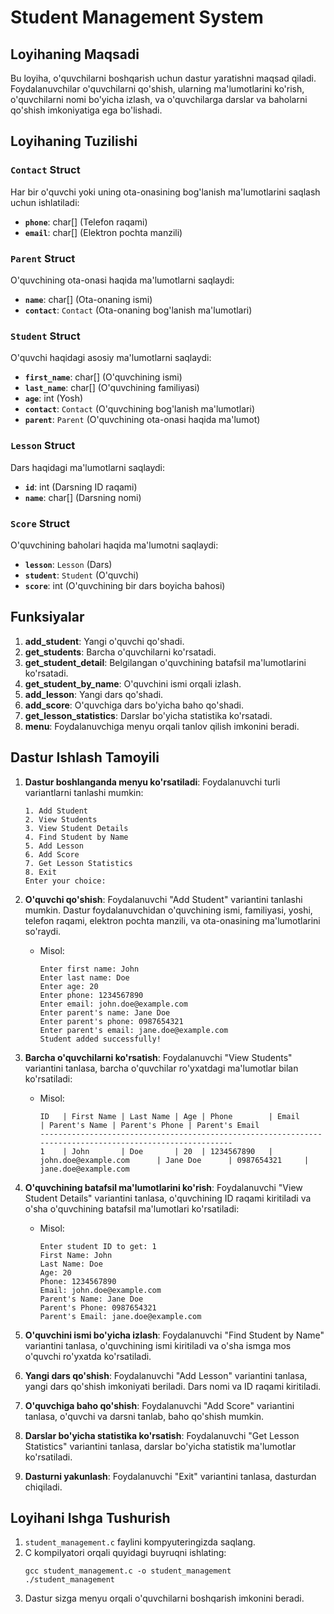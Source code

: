 # Student Management System

## Loyihaning Maqsadi
Bu loyiha, o'quvchilarni boshqarish uchun dastur yaratishni maqsad qiladi. Foydalanuvchilar o'quvchilarni qo'shish, ularning ma'lumotlarini ko'rish, o'quvchilarni nomi bo'yicha izlash, va o'quvchilarga darslar va baholarni qo'shish imkoniyatiga ega bo'lishadi.

## Loyihaning Tuzilishi

### `Contact` Struct
Har bir o'quvchi yoki uning ota-onasining bog'lanish ma'lumotlarini saqlash uchun ishlatiladi:
- **`phone`**: char[] (Telefon raqami)
- **`email`**: char[] (Elektron pochta manzili)

### `Parent` Struct
O'quvchining ota-onasi haqida ma'lumotlarni saqlaydi:
- **`name`**: char[] (Ota-onaning ismi)
- **`contact`**: `Contact` (Ota-onaning bog'lanish ma'lumotlari)

### `Student` Struct
O'quvchi haqidagi asosiy ma'lumotlarni saqlaydi:
- **`first_name`**: char[] (O'quvchining ismi)
- **`last_name`**: char[] (O'quvchining familiyasi)
- **`age`**: int (Yosh)
- **`contact`**: `Contact` (O'quvchining bog'lanish ma'lumotlari)
- **`parent`**: `Parent` (O'quvchining ota-onasi haqida ma'lumot)

### `Lesson` Struct
Dars haqidagi ma'lumotlarni saqlaydi:
- **`id`**: int (Darsning ID raqami)
- **`name`**: char[] (Darsning nomi)

### `Score` Struct
O'quvchining baholari haqida ma'lumotni saqlaydi:
- **`lesson`**: `Lesson` (Dars)
- **`student`**: `Student` (O'quvchi)
- **`score`**: int (O'quvchining bir dars boyicha bahosi)

## Funksiyalar

1. **add_student**: Yangi o'quvchi qo'shadi.
2. **get_students**: Barcha o'quvchilarni ko'rsatadi.
3. **get_student_detail**: Belgilangan o'quvchining batafsil ma'lumotlarini ko'rsatadi.
4. **get_student_by_name**: O'quvchini ismi orqali izlash.
5. **add_lesson**: Yangi dars qo'shadi.
6. **add_score**: O'quvchiga dars bo'yicha baho qo'shadi.
7. **get_lesson_statistics**: Darslar bo'yicha statistika ko'rsatadi.
8. **menu**: Foydalanuvchiga menyu orqali tanlov qilish imkonini beradi.

## Dastur Ishlash Tamoyili

1. **Dastur boshlanganda menyu ko'rsatiladi**:
   Foydalanuvchi turli variantlarni tanlashi mumkin:
   ```
   1. Add Student
   2. View Students
   3. View Student Details
   4. Find Student by Name
   5. Add Lesson
   6. Add Score
   7. Get Lesson Statistics
   8. Exit
   Enter your choice:
   ```

2. **O'quvchi qo'shish**:
   Foydalanuvchi "Add Student" variantini tanlashi mumkin. Dastur foydalanuvchidan o'quvchining ismi, familiyasi, yoshi, telefon raqami, elektron pochta manzili, va ota-onasining ma'lumotlarini so'raydi. 
   - Misol:
     ```
     Enter first name: John
     Enter last name: Doe
     Enter age: 20
     Enter phone: 1234567890
     Enter email: john.doe@example.com
     Enter parent's name: Jane Doe
     Enter parent's phone: 0987654321
     Enter parent's email: jane.doe@example.com
     Student added successfully!
     ```

3. **Barcha o'quvchilarni ko'rsatish**:
   Foydalanuvchi "View Students" variantini tanlasa, barcha o'quvchilar ro'yxatdagi ma'lumotlar bilan ko'rsatiladi:
   - Misol:
     ```
     ID   | First Name | Last Name | Age | Phone        | Email                    | Parent's Name | Parent's Phone | Parent's Email
     ----------------------------------------------------------------------------------------------------------
     1    | John       | Doe       | 20  | 1234567890   | john.doe@example.com      | Jane Doe      | 0987654321     | jane.doe@example.com
     ```

4. **O'quvchining batafsil ma'lumotlarini ko'rish**:
   Foydalanuvchi "View Student Details" variantini tanlasa, o'quvchining ID raqami kiritiladi va o'sha o'quvchining batafsil ma'lumotlari ko'rsatiladi:
   - Misol:
     ```
     Enter student ID to get: 1
     First Name: John
     Last Name: Doe
     Age: 20
     Phone: 1234567890
     Email: john.doe@example.com
     Parent's Name: Jane Doe
     Parent's Phone: 0987654321
     Parent's Email: jane.doe@example.com
     ```

5. **O'quvchini ismi bo'yicha izlash**:
   Foydalanuvchi "Find Student by Name" variantini tanlasa, o'quvchining ismi kiritiladi va o'sha ismga mos o'quvchi ro'yxatda ko'rsatiladi.

6. **Yangi dars qo'shish**:
   Foydalanuvchi "Add Lesson" variantini tanlasa, yangi dars qo'shish imkoniyati beriladi. Dars nomi va ID raqami kiritiladi.

7. **O'quvchiga baho qo'shish**:
   Foydalanuvchi "Add Score" variantini tanlasa, o'quvchi va darsni tanlab, baho qo'shish mumkin.

8. **Darslar bo'yicha statistika ko'rsatish**:
   Foydalanuvchi "Get Lesson Statistics" variantini tanlasa, darslar bo'yicha statistik ma'lumotlar ko'rsatiladi.

9. **Dasturni yakunlash**:
   Foydalanuvchi "Exit" variantini tanlasa, dasturdan chiqiladi.

## Loyihani Ishga Tushurish
1. `student_management.c` faylini kompyuteringizda saqlang.
2. C kompilyatori orqali quyidagi buyruqni ishlating:
   ```
   gcc student_management.c -o student_management
   ./student_management
   ```
3. Dastur sizga menyu orqali o'quvchilarni boshqarish imkonini beradi.
